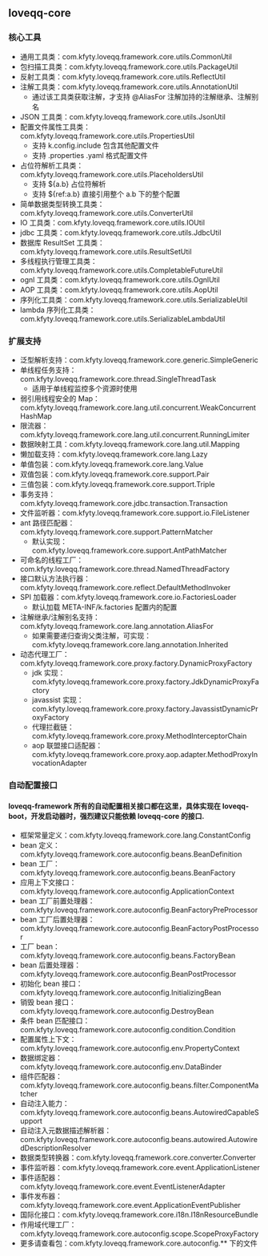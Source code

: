 ## loveqq-core

### 核心工具
* 通用工具类：com.kfyty.loveqq.framework.core.utils.CommonUtil
* 包扫描工具类：com.kfyty.loveqq.framework.core.utils.PackageUtil
* 反射工具类：com.kfyty.loveqq.framework.core.utils.ReflectUtil
* 注解工具类：com.kfyty.loveqq.framework.core.utils.AnnotationUtil
   * 通过该工具类获取注解，才支持 @AliasFor 注解加持的注解继承、注解别名
* JSON 工具类：com.kfyty.loveqq.framework.core.utils.JsonUtil
* 配置文件属性工具类：com.kfyty.loveqq.framework.core.utils.PropertiesUtil
  * 支持 k.config.include 包含其他配置文件
  * 支持 .properties .yaml 格式配置文件
* 占位符解析工具类：com.kfyty.loveqq.framework.core.utils.PlaceholdersUtil
  * 支持 ${a.b} 占位符解析
  * 支持 ${ref:a.b} 直接引用整个 a.b 下的整个配置
* 简单数据类型转换工具类：com.kfyty.loveqq.framework.core.utils.ConverterUtil
* IO 工具类：com.kfyty.loveqq.framework.core.utils.IOUtil
* jdbc 工具类：com.kfyty.loveqq.framework.core.utils.JdbcUtil
* 数据库 ResultSet 工具类：com.kfyty.loveqq.framework.core.utils.ResultSetUtil
* 多线程执行管理工具类：com.kfyty.loveqq.framework.core.utils.CompletableFutureUtil
* ognl 工具类：com.kfyty.loveqq.framework.core.utils.OgnlUtil
* AOP 工具类：com.kfyty.loveqq.framework.core.utils.AopUtil
* 序列化工具类：com.kfyty.loveqq.framework.core.utils.SerializableUtil
* lambda 序列化工具类：com.kfyty.loveqq.framework.core.utils.SerializableLambdaUtil

### 扩展支持
* 泛型解析支持：com.kfyty.loveqq.framework.core.generic.SimpleGeneric
* 单线程任务支持：com.kfyty.loveqq.framework.core.thread.SingleThreadTask
  * 适用于单线程监控多个资源时使用
* 弱引用线程安全的 Map：com.kfyty.loveqq.framework.core.lang.util.concurrent.WeakConcurrentHashMap
* 限流器：com.kfyty.loveqq.framework.core.lang.util.concurrent.RunningLimiter
* 数据映射工具：com.kfyty.loveqq.framework.core.lang.util.Mapping
* 懒加载支持：com.kfyty.loveqq.framework.core.lang.Lazy
* 单值包装：com.kfyty.loveqq.framework.core.lang.Value
* 双值包装：com.kfyty.loveqq.framework.core.support.Pair
* 三值包装：com.kfyty.loveqq.framework.core.support.Triple
* 事务支持：com.kfyty.loveqq.framework.core.jdbc.transaction.Transaction
* 文件监听器：com.kfyty.loveqq.framework.core.support.io.FileListener
* ant 路径匹配器：com.kfyty.loveqq.framework.core.support.PatternMatcher
  * 默认实现：com.kfyty.loveqq.framework.core.support.AntPathMatcher
* 可命名的线程工厂：com.kfyty.loveqq.framework.core.thread.NamedThreadFactory
* 接口默认方法执行器：com.kfyty.loveqq.framework.core.reflect.DefaultMethodInvoker
* SPI 加载器：com.kfyty.loveqq.framework.core.io.FactoriesLoader
  * 默认加载 META-INF/k.factories 配置内的配置
* 注解继承/注解别名支持：com.kfyty.loveqq.framework.core.lang.annotation.AliasFor
  * 如果需要递归查询父类注解，可实现：com.kfyty.loveqq.framework.core.lang.annotation.Inherited
* 动态代理工厂：com.kfyty.loveqq.framework.core.proxy.factory.DynamicProxyFactory
  * jdk 实现：com.kfyty.loveqq.framework.core.proxy.factory.JdkDynamicProxyFactory
  * javassist 实现：com.kfyty.loveqq.framework.core.proxy.factory.JavassistDynamicProxyFactory
  * 代理拦截链：com.kfyty.loveqq.framework.core.proxy.MethodInterceptorChain
  * aop 联盟接口适配器：com.kfyty.loveqq.framework.core.proxy.aop.adapter.MethodProxyInvocationAdapter

### 自动配置接口
#### loveqq-framework 所有的自动配置相关接口都在这里，具体实现在 loveqq-boot，开发启动器时，强烈建议只能依赖 loveqq-core 的接口.
* 框架常量定义：com.kfyty.loveqq.framework.core.lang.ConstantConfig
* bean 定义：com.kfyty.loveqq.framework.core.autoconfig.beans.BeanDefinition
* bean 工厂：com.kfyty.loveqq.framework.core.autoconfig.beans.BeanFactory
* 应用上下文接口：com.kfyty.loveqq.framework.core.autoconfig.ApplicationContext
* bean 工厂前置处理器：com.kfyty.loveqq.framework.core.autoconfig.BeanFactoryPreProcessor
* bean 工厂后置处理器：com.kfyty.loveqq.framework.core.autoconfig.BeanFactoryPostProcessor
* 工厂 bean：com.kfyty.loveqq.framework.core.autoconfig.beans.FactoryBean
* bean 后置处理器：com.kfyty.loveqq.framework.core.autoconfig.BeanPostProcessor
* 初始化 bean 接口：com.kfyty.loveqq.framework.core.autoconfig.InitializingBean
* 销毁 bean 接口：com.kfyty.loveqq.framework.core.autoconfig.DestroyBean
* 条件 bean 匹配接口：com.kfyty.loveqq.framework.core.autoconfig.condition.Condition
* 配置属性上下文：com.kfyty.loveqq.framework.core.autoconfig.env.PropertyContext
* 数据绑定器：com.kfyty.loveqq.framework.core.autoconfig.env.DataBinder
* 组件匹配器：com.kfyty.loveqq.framework.core.autoconfig.beans.filter.ComponentMatcher
* 自动注入能力：com.kfyty.loveqq.framework.core.autoconfig.beans.AutowiredCapableSupport
* 自动注入元数据描述解析器：com.kfyty.loveqq.framework.core.autoconfig.beans.autowired.AutowiredDescriptionResolver
* 数据类型转换器：com.kfyty.loveqq.framework.core.converter.Converter
* 事件监听器：com.kfyty.loveqq.framework.core.event.ApplicationListener
* 事件适配器：com.kfyty.loveqq.framework.core.event.EventListenerAdapter
* 事件发布器：com.kfyty.loveqq.framework.core.event.ApplicationEventPublisher
* 国际化接口：com.kfyty.loveqq.framework.core.i18n.I18nResourceBundle
* 作用域代理工厂：com.kfyty.loveqq.framework.core.autoconfig.scope.ScopeProxyFactory
* 更多请查看包：com.kfyty.loveqq.framework.core.autoconfig.** 下的文件